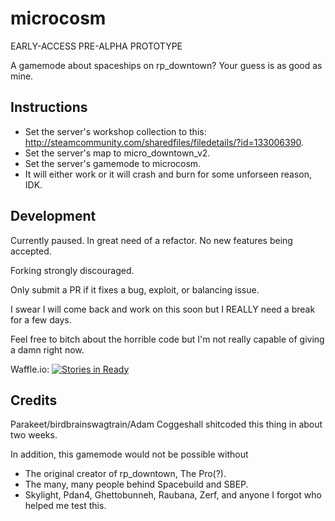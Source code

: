 # microcosm
EARLY-ACCESS PRE-ALPHA PROTOTYPE

A gamemode about spaceships on rp_downtown? Your guess is as good as mine.

## Instructions
- Set the server's workshop collection to this: http://steamcommunity.com/sharedfiles/filedetails/?id=133006390.
- Set the server's map to micro_downtown_v2.
- Set the server's gamemode to microcosm.
- It will either work or it will crash and burn for some unforseen reason, IDK.

## Development
Currently paused. In great need of a refactor. No new features being accepted.

Forking strongly discouraged.

Only submit a PR if it fixes a bug, exploit, or balancing issue.

I swear I will come back and work on this soon but I REALLY need a break for a few days.

Feel free to bitch about the horrible code but I'm not really capable of giving a damn right now.

Waffle.io: [![Stories in Ready](https://badge.waffle.io/birdbrainswagtrain/microcosm.png?label=ready&title=Ready)](https://waffle.io/birdbrainswagtrain/microcosm)

## Credits
Parakeet/birdbrainswagtrain/Adam Coggeshall shitcoded this thing in about two weeks.

In addition, this gamemode would not be possible without
- The original creator of rp_downtown, The Pro(?).
- The many, many people behind Spacebuild and SBEP.
- Skylight, Pdan4, Ghettobunneh, Raubana, Zerf, and anyone I forgot who helped me test this.
